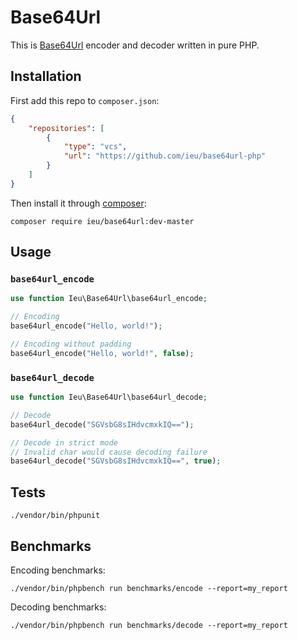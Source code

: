 # Base64Url

This is [Base64Url](https://tools.ietf.org/html/rfc4648#section-5) encoder and decoder written in pure PHP.

## Installation
First add this repo to `composer.json`:
```json
{
    "repositories": [
        {
            "type": "vcs",
            "url": "https://github.com/ieu/base64url-php"
        }
    ]
}
```
Then install it through [composer](https://getcomposer.org/download/):
```shell
composer require ieu/base64url:dev-master
```

## Usage


### `base64url_encode`

```php
use function Ieu\Base64Url\base64url_encode;

// Encoding
base64url_encode("Hello, world!");

// Encoding without padding
base64url_encode("Hello, world!", false);
```

### `base64url_decode`

```php
use function Ieu\Base64Url\base64url_decode;

// Decode
base64url_decode("SGVsbG8sIHdvcmxkIQ==");

// Decode in strict mode
// Invalid char would cause decoding failure
base64url_decode("SGVsbG8sIHdvcmxkIQ==", true);
```

## Tests

```shell script
./vendor/bin/phpunit
```

## Benchmarks

Encoding benchmarks:
```shell script
./vendor/bin/phpbench run benchmarks/encode --report=my_report
```

Decoding benchmarks:
```shell script
./vendor/bin/phpbench run benchmarks/decode --report=my_report
```
